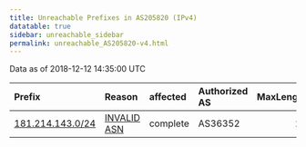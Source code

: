 ```yaml
---
title: Unreachable Prefixes in AS205820 (IPv4)
datatable: true
sidebar: unreachable_sidebar
permalink: unreachable_AS205820-v4.html
---
```


Data as of 2018-12-12 14:35:00 UTC


<div class="datatable-begin"></div>

| Prefix                                                     | Reason                                                                                                   | affected   | Authorized AS   |   MaxLength | Anchor                                         |   unreachable /24s |
|:-----------------------------------------------------------|:---------------------------------------------------------------------------------------------------------|:-----------|:----------------|------------:|:-----------------------------------------------|-------------------:|
| [181.214.143.0/24](https://stat.ripe.net/181.214.143.0/24) | [INVALID ASN](https://rpki-validator.ripe.net/announcement-preview?asn=AS205820&prefix=181.214.143.0/24) | complete   | AS36352         |          24 | [LACNIC](unreachable_LACNIC_RPKI_Root-v4.html) |                  1 |

<div class="datatable-end"></div>